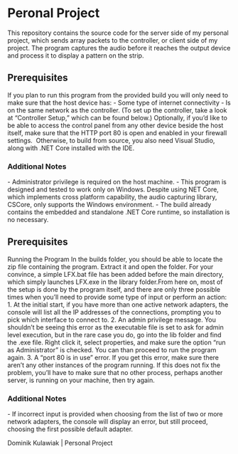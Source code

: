 # Peronal Project
This repository contains the source code for the server side of my personal project, which sends array packets to the controller, or client side of my project. The program captures the audio before it reaches the output device and process it to display a pattern on the strip.

## Prerequisites
​If you plan to run this program from the provided build you will only need to make sure that the host device has:
​- Some type of internet connectivity
​- Is on the same network as the controller. (To set up the controller, take a look at “Controller Setup,” which can be found below.)
​Optionally, if you’d like to be able to access the control panel from any other device beside the host itself, make sure that the HTTP port 80 is open and enabled in your firewall settings.
​
Otherwise, to build from source, you also need Visual Studio, along with .NET Core installed with the IDE.
​
### Additional Notes
​- Administrator privilege is required on the host machine.
​- This program is designed and tested to work only on Windows. Despite using NET Core, which implements cross platform capability, the audio capturing library, CSCore, only supports the Windows environment.
​- The build already contains the embedded and standalone .NET Core runtime, so installation is no necessary.
​
## Prerequisites
Running the Program
​In the builds folder, you should be able to locate the zip file containing the program. Extract it and open the folder.
​For your convince, a simple LFX.bat file has been added before the main directory, which simply launches LFX.exe in the library folder.
​From here on, most of the setup is done by the program itself, and there are only three possible times when you’ll need to provide some type of input or perform an action:
​1. At the initial start, if you have more than one active network adapters, the console will list all the IP addresses of the connections, prompting you to pick which interface to connect to.
​2. An admin privilege message. You shouldn’t be seeing this error as the executable file is set to ask for admin level execution, but in the rare case you do, go into the lib folder and find the .exe file. Right click it, select properties, and make sure the option “run as Administrator” is checked. You can than proceed to run the program again.
​3. A “port 80 is in use” error. If you get this error, make sure there aren’t any other instances of the program running. If this does not fix the problem, you’ll have to make sure that no other process, perhaps another server, is running on your machine, then try again.
​
### Additional Notes
​- If incorrect input is provided when choosing from the list of two or more network adapters, the console will display an error, but still proceed, choosing the first possible default adapter.

Dominik Kulawiak | Personal Project
